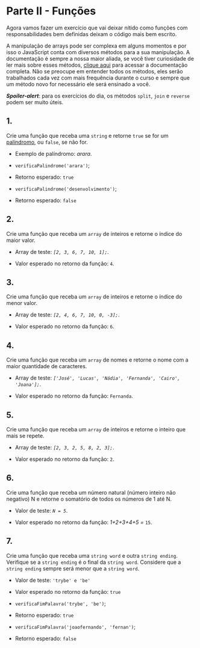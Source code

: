 # Parte II - Funções

Agora vamos fazer um exercício que vai deixar nítido como funções com responsabilidades bem definidas deixam o código mais bem escrito.

A manipulação de arrays pode ser complexa em alguns momentos e por isso o JavaScript conta com diversos métodos para a sua manipulação. A documentação é sempre a nossa maior aliada, se você tiver curiosidade de ler mais sobre esses métodos, [clique aqui](https://developer.mozilla.org/en-US/docs/Web/JavaScript/Reference/Global_Objects/Array) para acessar a documentação completa. Não se preocupe em entender todos os métodos, eles serão trabalhados cada vez com mais frequência durante o curso e sempre que um método novo for necessário ele será ensinado a você.

**_Spoiler-alert_**: para os exercícios do dia, os métodos `split`, `join` e `reverse` podem ser muito úteis.

## 1.
Crie uma função que receba uma `string` e retorne `true` se for um [palíndromo](https://pt.wikipedia.org/wiki/Pal%C3%ADndromo), ou `false`, se não for.

*   Exemplo de palíndromo: _arara_.
    
*   `verificaPalindrome('arara')`;
    
*   Retorno esperado: `true`
    
*   `verificaPalindrome('desenvolvimento')`;
    
*   Retorno esperado: `false`

## 2.
Crie uma função que receba um `array` de inteiros e retorne o índice do maior valor.

*   Array de teste: _`[2, 3, 6, 7, 10, 1];`_.
    
*   Valor esperado no retorno da função: `4`.

## 3.
Crie uma função que receba um `array` de inteiros e retorne o índice do menor valor.

*   Array de teste: _`[2, 4, 6, 7, 10, 0, -3];`_.
    
*   Valor esperado no retorno da função: `6`.

## 4.
Crie uma função que receba um `array` de nomes e retorne o nome com a maior quantidade de caracteres.

*   Array de teste: _`['José', 'Lucas', 'Nádia', 'Fernanda', 'Cairo', 'Joana'];`_.
    
*   Valor esperado no retorno da função: `Fernanda`.

## 5.
Crie uma função que receba um `array` de inteiros e retorne o inteiro que mais se repete.

*   Array de teste: _`[2, 3, 2, 5, 8, 2, 3];`_.
    
*   Valor esperado no retorno da função: `2`.

## 6.
Crie uma função que receba um número natural (número inteiro não negativo) N e retorne o somatório de todos os números de 1 até N.

*   Valor de teste: _`N = 5`_.
    
*   Valor esperado no retorno da função: _1+2+3+4+5 =_ `15`.

## 7.
Crie uma função que receba uma `string word` e outra `string ending`. Verifique se a `string ending` é o final da `string word`. Considere que a `string ending` sempre será menor que a `string word`.

*   Valor de teste: `'trybe' e 'be'`
    
*   Valor esperado no retorno da função: `true`
    
*   `verificaFimPalavra('trybe', 'be')`;
    
*   Retorno esperado: `true`
    
*   `verificaFimPalavra('joaofernando', 'fernan')`;
    
*   Retorno esperado: `false`